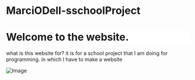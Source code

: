 # MarciODell-sschoolProject
<!DOCTYPE html>
<html>
<head>
<title>school project</title>

<style>
    {
        background: #B90E0A;
        color: white;
    }
    </style>
</head>
<h1 style = "background:white">Welcome to the website.</h1>


<p> what is this website for?
it is for a school project that I am doing for programming. in which I have to make a website  </p>

![Image](https://github.com/user-attachments/assets/dd01f933-4004-4953-b044-4dd79c407aa5)
